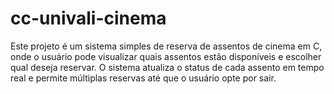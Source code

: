 # cc-univali-cinema
Este projeto é um sistema simples de reserva de assentos de cinema em C, onde o usuário pode visualizar quais assentos estão disponíveis e escolher qual deseja reservar. O sistema atualiza o status de cada assento em tempo real e permite múltiplas reservas até que o usuário opte por sair.

